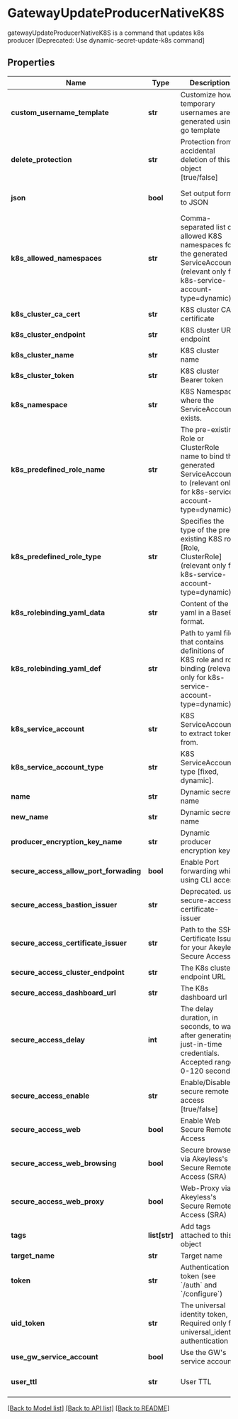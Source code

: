 # GatewayUpdateProducerNativeK8S

gatewayUpdateProducerNativeK8S is a command that updates k8s producer [Deprecated: Use dynamic-secret-update-k8s command]
## Properties
Name | Type | Description | Notes
------------ | ------------- | ------------- | -------------
**custom_username_template** | **str** | Customize how temporary usernames are generated using go template | [optional] 
**delete_protection** | **str** | Protection from accidental deletion of this object [true/false] | [optional] 
**json** | **bool** | Set output format to JSON | [optional] [default to False]
**k8s_allowed_namespaces** | **str** | Comma-separated list of allowed K8S namespaces for the generated ServiceAccount (relevant only for k8s-service-account-type&#x3D;dynamic) | [optional] 
**k8s_cluster_ca_cert** | **str** | K8S cluster CA certificate | [optional] 
**k8s_cluster_endpoint** | **str** | K8S cluster URL endpoint | [optional] 
**k8s_cluster_name** | **str** | K8S cluster name | [optional] 
**k8s_cluster_token** | **str** | K8S cluster Bearer token | [optional] 
**k8s_namespace** | **str** | K8S Namespace where the ServiceAccount exists. | [optional] 
**k8s_predefined_role_name** | **str** | The pre-existing Role or ClusterRole name to bind the generated ServiceAccount to (relevant only for k8s-service-account-type&#x3D;dynamic) | [optional] 
**k8s_predefined_role_type** | **str** | Specifies the type of the pre-existing K8S role [Role, ClusterRole] (relevant only for k8s-service-account-type&#x3D;dynamic) | [optional] 
**k8s_rolebinding_yaml_data** | **str** | Content of the yaml in a Base64 format. | [optional] 
**k8s_rolebinding_yaml_def** | **str** | Path to yaml file that contains definitions of K8S role and role binding (relevant only for k8s-service-account-type&#x3D;dynamic) | [optional] 
**k8s_service_account** | **str** | K8S ServiceAccount to extract token from. | [optional] 
**k8s_service_account_type** | **str** | K8S ServiceAccount type [fixed, dynamic]. | [optional] 
**name** | **str** | Dynamic secret name | 
**new_name** | **str** | Dynamic secret name | [optional] 
**producer_encryption_key_name** | **str** | Dynamic producer encryption key | [optional] 
**secure_access_allow_port_forwading** | **bool** | Enable Port forwarding while using CLI access | [optional] 
**secure_access_bastion_issuer** | **str** | Deprecated. use secure-access-certificate-issuer | [optional] 
**secure_access_certificate_issuer** | **str** | Path to the SSH Certificate Issuer for your Akeyless Secure Access | [optional] 
**secure_access_cluster_endpoint** | **str** | The K8s cluster endpoint URL | [optional] 
**secure_access_dashboard_url** | **str** | The K8s dashboard url | [optional] 
**secure_access_delay** | **int** | The delay duration, in seconds, to wait after generating just-in-time credentials. Accepted range: 0-120 seconds | [optional] 
**secure_access_enable** | **str** | Enable/Disable secure remote access [true/false] | [optional] 
**secure_access_web** | **bool** | Enable Web Secure Remote Access | [optional] [default to False]
**secure_access_web_browsing** | **bool** | Secure browser via Akeyless&#39;s Secure Remote Access (SRA) | [optional] [default to False]
**secure_access_web_proxy** | **bool** | Web-Proxy via Akeyless&#39;s Secure Remote Access (SRA) | [optional] [default to False]
**tags** | **list[str]** | Add tags attached to this object | [optional] 
**target_name** | **str** | Target name | [optional] 
**token** | **str** | Authentication token (see &#x60;/auth&#x60; and &#x60;/configure&#x60;) | [optional] 
**uid_token** | **str** | The universal identity token, Required only for universal_identity authentication | [optional] 
**use_gw_service_account** | **bool** | Use the GW&#39;s service account | [optional] 
**user_ttl** | **str** | User TTL | [optional] [default to '60m']

[[Back to Model list]](../README.md#documentation-for-models) [[Back to API list]](../README.md#documentation-for-api-endpoints) [[Back to README]](../README.md)


